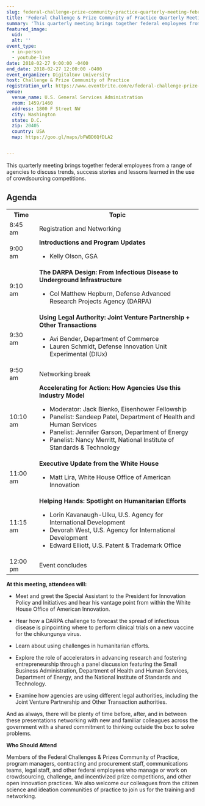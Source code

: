 ```yaml
---
slug: federal-challenge-prize-community-practice-quarterly-meeting-february-2018
title: 'Federal Challenge & Prize Community of Practice Quarterly Meeting'
summary: 'This quarterly meeting brings together federal employees from a range of agencies to discuss trends, success stories and lessons learned in the use of crowdsourcing competitions&#46;'
featured_image:
  uid:
  alt: ''
event_type:
  - in-person
  - youtube-live
date: 2018-02-27 9:00:00 -0400
end_date: 2018-02-27 12:00:00 -0400
event_organizer: DigitalGov University
host: Challenge & Prize Community of Practice
registration_url: https://www.eventbrite.com/e/federal-challenge-prize-community-of-practice-quarterly-meeting-registration-41463270759
venue:
  venue_name: U.S. General Services Administration
  room: 1459/1460
  address: 1800 F Street NW
  city: Washington
  state: D.C.
  zip: 20405
  country: USA
  map: https://goo.gl/maps/bFWBD6QfDLA2


---
```


This quarterly meeting brings together federal employees from a range of agencies to discuss trends, success stories and lessons learned in the use of crowdsourcing competitions.

## Agenda

<table>
  <tr>
    <th>Time</th>
    <th>Topic</th>
  </tr>
  <tr>
    <td>8:45 am</td>
    <td>Registration and Networking</td>
  </tr>
  <tr>
    <td>9:00 am</td>
    <td><strong>Introductions and Program Updates</strong><ul><li>Kelly Olson, GSA</li></ul></td>
  </tr>
  <tr>
    <td>9:10 am</td>
    <td><strong>The DARPA Design: From Infectious Disease to Underground Infrastructure</strong><ul><li>Col Matthew Hepburn, Defense Advanced Research Projects Agency (DARPA)</li></ul></td>
  </tr>
  <tr>
    <td>9:30 am</td>
    <td><strong>Using Legal Authority: Joint Venture Partnership + Other Transactions</strong><ul><li>Avi Bender, Department of Commerce </li><li> Lauren Schmidt, Defense Innovation Unit Experimental (DIUx)</li></ul></td>
  </tr>
  <tr>
    <td>9:50 am</td>
    <td>Networking break</td>
  </tr>
  <tr>
    <td>10:10 am</td>
    <td><strong>Accelerating for Action: How Agencies Use this Industry Model</strong><ul><li>Moderator: Jack Bienko, Eisenhower Fellowship</li><li> Panelist: Sandeep Patel, Department of Health and Human Services</li><li>Panelist: Jennifer Garson, Department of Energy</li><li>Panelist: Nancy Merritt, National Institute of Standards & Technology </li> </ul></td>
  </tr>
  <tr>
    <td>11:00 am</td>
    <td><strong>Executive Update from the White House</strong><ul><li>Matt Lira, White House Office of American Innovation </li></ul></td>
  </tr>
  <tr>
    <td>11:15 am</td>
    <td><strong>Helping Hands: Spotlight on Humanitarian Efforts</strong><ul><li>Lorin Kavanaugh-Ulku, U.S. Agency for International Development</li><li>Devorah West, U.S. Agency for International Development</li><li>Edward Elliott,  U.S. Patent & Trademark Office</li></ul></td>
  </tr>
  <tr>
    <td>12:00 pm</td>
    <td>Event concludes</td>
  </tr>
</table>

**At this meeting, attendees will:**

- Meet and greet the Special Assistant to the President for Innovation Policy and Initiatives and hear his vantage point from within the White House Office of American Innovation.

- Hear how a DARPA challenge to forecast the spread of infectious disease is pinpointing where to perform clinical trials on a new vaccine for the chikungunya virus.

- Learn about using challenges in humanitarian efforts.

- Explore the role of accelerators in advancing research and fostering entrepreneurship through a panel discussion featuring the Small Business Administration, Department of Health and Human Services, Department of Energy, and the National Institute of Standards and Technology.

- Examine how agencies are using different legal authorities, including the Joint Venture Partnership and Other Transaction authorities.

And as always, there will be plenty of time before, after, and in between these presentations networking with new and familiar colleagues across the government with a shared commitment to thinking outside the box to solve problems.

**Who Should Attend**

Members of the Federal Challenges & Prizes Community of Practice, program managers, contracting and procurement staff, communications teams, legal staff, and other federal employees who manage or work on crowdsourcing, challenge, and incentivized prize competitions, and other open innovation practices. We also welcome our colleagues from the citizen science and ideation communities of practice to join us for the training and networking.
